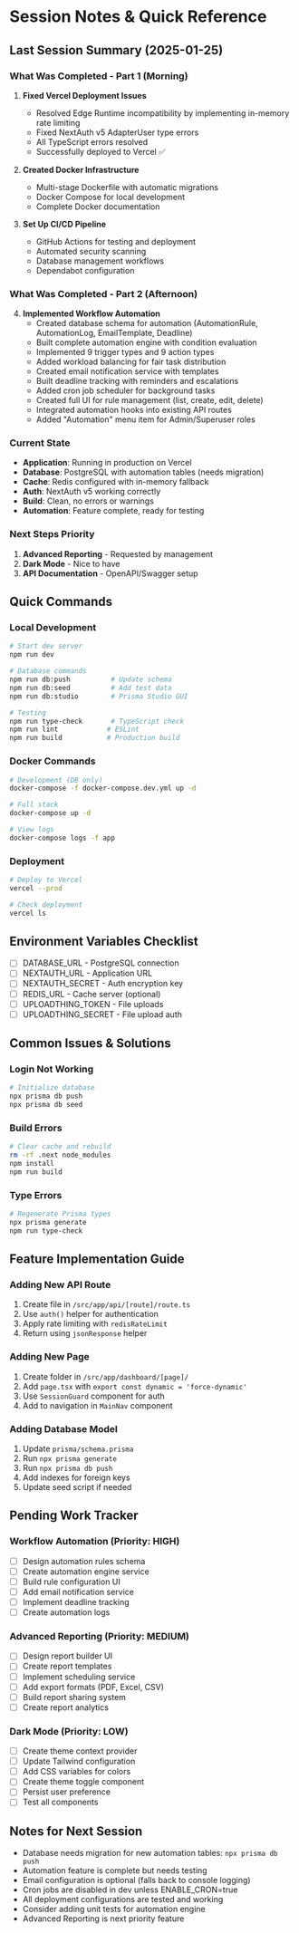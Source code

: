 # Session Notes & Quick Reference

## Last Session Summary (2025-01-25)

### What Was Completed - Part 1 (Morning)
1. **Fixed Vercel Deployment Issues**
   - Resolved Edge Runtime incompatibility by implementing in-memory rate limiting
   - Fixed NextAuth v5 AdapterUser type errors
   - All TypeScript errors resolved
   - Successfully deployed to Vercel ✅

2. **Created Docker Infrastructure**
   - Multi-stage Dockerfile with automatic migrations
   - Docker Compose for local development
   - Complete Docker documentation

3. **Set Up CI/CD Pipeline**
   - GitHub Actions for testing and deployment
   - Automated security scanning
   - Database management workflows
   - Dependabot configuration

### What Was Completed - Part 2 (Afternoon)
4. **Implemented Workflow Automation**
   - Created database schema for automation (AutomationRule, AutomationLog, EmailTemplate, Deadline)
   - Built complete automation engine with condition evaluation
   - Implemented 9 trigger types and 9 action types
   - Added workload balancing for fair task distribution
   - Created email notification service with templates
   - Built deadline tracking with reminders and escalations
   - Added cron job scheduler for background tasks
   - Created full UI for rule management (list, create, edit, delete)
   - Integrated automation hooks into existing API routes
   - Added "Automation" menu item for Admin/Superuser roles

### Current State
- **Application**: Running in production on Vercel
- **Database**: PostgreSQL with automation tables (needs migration)
- **Cache**: Redis configured with in-memory fallback
- **Auth**: NextAuth v5 working correctly
- **Build**: Clean, no errors or warnings
- **Automation**: Feature complete, ready for testing

### Next Steps Priority
1. **Advanced Reporting** - Requested by management
2. **Dark Mode** - Nice to have
3. **API Documentation** - OpenAPI/Swagger setup

## Quick Commands

### Local Development
```bash
# Start dev server
npm run dev

# Database commands
npm run db:push          # Update schema
npm run db:seed          # Add test data
npm run db:studio        # Prisma Studio GUI

# Testing
npm run type-check       # TypeScript check
npm run lint            # ESLint
npm run build           # Production build
```

### Docker Commands
```bash
# Development (DB only)
docker-compose -f docker-compose.dev.yml up -d

# Full stack
docker-compose up -d

# View logs
docker-compose logs -f app
```

### Deployment
```bash
# Deploy to Vercel
vercel --prod

# Check deployment
vercel ls
```

## Environment Variables Checklist
- [ ] DATABASE_URL - PostgreSQL connection
- [ ] NEXTAUTH_URL - Application URL
- [ ] NEXTAUTH_SECRET - Auth encryption key
- [ ] REDIS_URL - Cache server (optional)
- [ ] UPLOADTHING_TOKEN - File uploads
- [ ] UPLOADTHING_SECRET - File upload auth

## Common Issues & Solutions

### Login Not Working
```bash
# Initialize database
npx prisma db push
npx prisma db seed
```

### Build Errors
```bash
# Clear cache and rebuild
rm -rf .next node_modules
npm install
npm run build
```

### Type Errors
```bash
# Regenerate Prisma types
npx prisma generate
npm run type-check
```

## Feature Implementation Guide

### Adding New API Route
1. Create file in `/src/app/api/[route]/route.ts`
2. Use `auth()` helper for authentication
3. Apply rate limiting with `redisRateLimit`
4. Return using `jsonResponse` helper

### Adding New Page
1. Create folder in `/src/app/dashboard/[page]/`
2. Add `page.tsx` with `export const dynamic = 'force-dynamic'`
3. Use `SessionGuard` component for auth
4. Add to navigation in `MainNav` component

### Adding Database Model
1. Update `prisma/schema.prisma`
2. Run `npx prisma generate`
3. Run `npx prisma db push`
4. Add indexes for foreign keys
5. Update seed script if needed

## Pending Work Tracker

### Workflow Automation (Priority: HIGH)
- [ ] Design automation rules schema
- [ ] Create automation engine service
- [ ] Build rule configuration UI
- [ ] Add email notification service
- [ ] Implement deadline tracking
- [ ] Create automation logs

### Advanced Reporting (Priority: MEDIUM)
- [ ] Design report builder UI
- [ ] Create report templates
- [ ] Implement scheduling service
- [ ] Add export formats (PDF, Excel, CSV)
- [ ] Build report sharing system
- [ ] Create report analytics

### Dark Mode (Priority: LOW)
- [ ] Create theme context provider
- [ ] Update Tailwind configuration
- [ ] Add CSS variables for colors
- [ ] Create theme toggle component
- [ ] Persist user preference
- [ ] Test all components

## Notes for Next Session
- Database needs migration for new automation tables: `npx prisma db push`
- Automation feature is complete but needs testing
- Email configuration is optional (falls back to console logging)
- Cron jobs are disabled in dev unless ENABLE_CRON=true
- All deployment configurations are tested and working
- Consider adding unit tests for automation engine
- Advanced Reporting is next priority feature